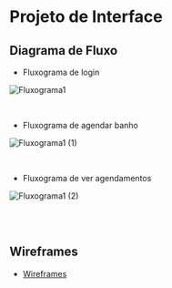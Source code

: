 
# Projeto de Interface

## Diagrama de Fluxo
* Fluxograma de login

![Fluxograma1](https://github.com/ICEI-PUC-Minas-PMV-ADS/pmv-ads-2023-2-e2-proj-int-t10-pmv-ads-2023-2-e2-projetopet/assets/85804740/3feaa95b-2b7e-41d7-9cb0-84f3837910fd)

</br>

* Fluxograma de agendar banho


![Fluxograma1 (1)](https://github.com/ICEI-PUC-Minas-PMV-ADS/pmv-ads-2023-2-e2-proj-int-t10-pmv-ads-2023-2-e2-projetopet/assets/85804740/c2421ea4-8676-408b-962a-01a772a7c3e0)

</br>

* Fluxograma de ver agendamentos


![Fluxograma1 (2)](https://github.com/ICEI-PUC-Minas-PMV-ADS/pmv-ads-2023-2-e2-proj-int-t10-pmv-ads-2023-2-e2-projetopet/assets/85804740/395ac7d0-75aa-48f3-b463-1fe3a24480de)

</br></br>


## Wireframes

- [Wireframes](https://github.com/ICEI-PUC-Minas-PMV-ADS/pmv-ads-2023-2-e2-proj-int-t10-pmv-ads-2023-2-e2-projetopet/issues/8#issue-1909892419)
  
